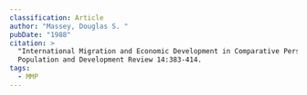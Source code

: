 ```yaml
---
classification: Article
author: "Massey, Douglas S. "
pubDate: "1988"
citation: >
  "International Migration and Economic Development in Comparative Perspective."
  Population and Development Review 14:383-414.
tags:
  - MMP
---
```

